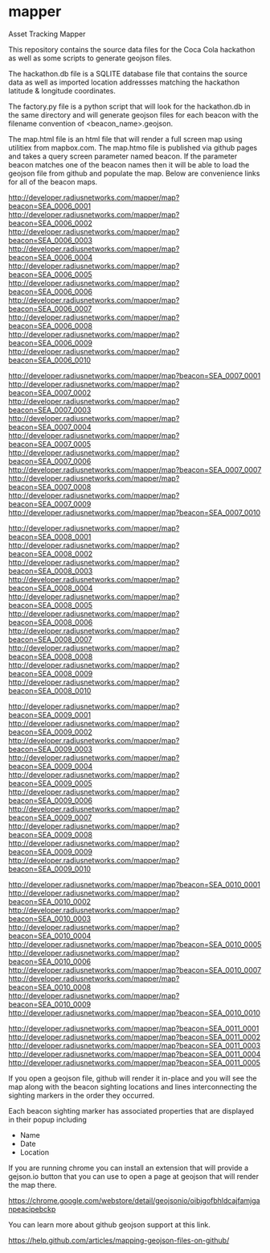 mapper
======

Asset Tracking Mapper

This repository contains the source data files for the Coca Cola hackathon as well as some scripts to
generate geojson files.

The hackathon.db file is a SQLITE database file that contains the source data as well as imported
location addressses matching the hackathon latitude & longitude coordinates.

The factory.py file is a python script that will look for the hackathon.db in the same directory and will
generate geojson files for each beacon with the filename convention of <beacon_name>.geojson.

The map.html file is an html file that will render a full screen map using utilitiex from mapbox.com.
The map.htmo file is published via github pages and takes a query screen parameter named beacon.
If the parameter beacon matches one of the beacon names then it will be able to load the geojson file
from github and populate the map. Below are convenience links for all of the beacon maps.

http://developer.radiusnetworks.com/mapper/map?beacon=SEA_0006_0001
http://developer.radiusnetworks.com/mapper/map?beacon=SEA_0006_0002
http://developer.radiusnetworks.com/mapper/map?beacon=SEA_0006_0003
http://developer.radiusnetworks.com/mapper/map?beacon=SEA_0006_0004
http://developer.radiusnetworks.com/mapper/map?beacon=SEA_0006_0005
http://developer.radiusnetworks.com/mapper/map?beacon=SEA_0006_0006
http://developer.radiusnetworks.com/mapper/map?beacon=SEA_0006_0007
http://developer.radiusnetworks.com/mapper/map?beacon=SEA_0006_0008
http://developer.radiusnetworks.com/mapper/map?beacon=SEA_0006_0009
http://developer.radiusnetworks.com/mapper/map?beacon=SEA_0006_0010

http://developer.radiusnetworks.com/mapper/map?beacon=SEA_0007_0001
http://developer.radiusnetworks.com/mapper/map?beacon=SEA_0007_0002
http://developer.radiusnetworks.com/mapper/map?beacon=SEA_0007_0003
http://developer.radiusnetworks.com/mapper/map?beacon=SEA_0007_0004
http://developer.radiusnetworks.com/mapper/map?beacon=SEA_0007_0005
http://developer.radiusnetworks.com/mapper/map?beacon=SEA_0007_0006
http://developer.radiusnetworks.com/mapper/map?beacon=SEA_0007_0007
http://developer.radiusnetworks.com/mapper/map?beacon=SEA_0007_0008
http://developer.radiusnetworks.com/mapper/map?beacon=SEA_0007_0009
http://developer.radiusnetworks.com/mapper/map?beacon=SEA_0007_0010

http://developer.radiusnetworks.com/mapper/map?beacon=SEA_0008_0001
http://developer.radiusnetworks.com/mapper/map?beacon=SEA_0008_0002
http://developer.radiusnetworks.com/mapper/map?beacon=SEA_0008_0003
http://developer.radiusnetworks.com/mapper/map?beacon=SEA_0008_0004
http://developer.radiusnetworks.com/mapper/map?beacon=SEA_0008_0005
http://developer.radiusnetworks.com/mapper/map?beacon=SEA_0008_0006
http://developer.radiusnetworks.com/mapper/map?beacon=SEA_0008_0007
http://developer.radiusnetworks.com/mapper/map?beacon=SEA_0008_0008
http://developer.radiusnetworks.com/mapper/map?beacon=SEA_0008_0009
http://developer.radiusnetworks.com/mapper/map?beacon=SEA_0008_0010

http://developer.radiusnetworks.com/mapper/map?beacon=SEA_0009_0001
http://developer.radiusnetworks.com/mapper/map?beacon=SEA_0009_0002
http://developer.radiusnetworks.com/mapper/map?beacon=SEA_0009_0003
http://developer.radiusnetworks.com/mapper/map?beacon=SEA_0009_0004
http://developer.radiusnetworks.com/mapper/map?beacon=SEA_0009_0005
http://developer.radiusnetworks.com/mapper/map?beacon=SEA_0009_0006
http://developer.radiusnetworks.com/mapper/map?beacon=SEA_0009_0007
http://developer.radiusnetworks.com/mapper/map?beacon=SEA_0009_0008
http://developer.radiusnetworks.com/mapper/map?beacon=SEA_0009_0009
http://developer.radiusnetworks.com/mapper/map?beacon=SEA_0009_0010

http://developer.radiusnetworks.com/mapper/map?beacon=SEA_0010_0001
http://developer.radiusnetworks.com/mapper/map?beacon=SEA_0010_0002
http://developer.radiusnetworks.com/mapper/map?beacon=SEA_0010_0003
http://developer.radiusnetworks.com/mapper/map?beacon=SEA_0010_0004
http://developer.radiusnetworks.com/mapper/map?beacon=SEA_0010_0005
http://developer.radiusnetworks.com/mapper/map?beacon=SEA_0010_0006
http://developer.radiusnetworks.com/mapper/map?beacon=SEA_0010_0007
http://developer.radiusnetworks.com/mapper/map?beacon=SEA_0010_0008
http://developer.radiusnetworks.com/mapper/map?beacon=SEA_0010_0009
http://developer.radiusnetworks.com/mapper/map?beacon=SEA_0010_0010

http://developer.radiusnetworks.com/mapper/map?beacon=SEA_0011_0001
http://developer.radiusnetworks.com/mapper/map?beacon=SEA_0011_0002
http://developer.radiusnetworks.com/mapper/map?beacon=SEA_0011_0003
http://developer.radiusnetworks.com/mapper/map?beacon=SEA_0011_0004
http://developer.radiusnetworks.com/mapper/map?beacon=SEA_0011_0005

If you open a geojson file, github will render it in-place and you will see the map along with the beacon
sighting locations and lines interconnecting the sighting markers in the order they occurred.

Each beacon sighting marker has associated properties that are displayed in their popup including

- Name
- Date
- Location

If you are running chrome you can install an extension that will provide a gejson.io button that you can use
to open a page at geojson that will render the map there.

https://chrome.google.com/webstore/detail/geojsonio/oibjgofbhldcajfamjganpeacipebckp

You can learn more about github geojson support at this link.

https://help.github.com/articles/mapping-geojson-files-on-github/



